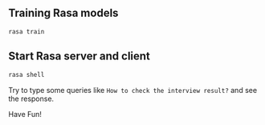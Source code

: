## Training Rasa models
```shell
rasa train
```

## Start Rasa server and client
```bash
rasa shell
```

Try to type some queries like `How to check the interview result?` and see the response.

Have Fun!
